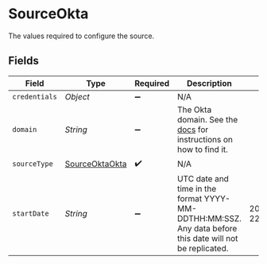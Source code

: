 # SourceOkta

The values required to configure the source.


## Fields

| Field                                                                                                                              | Type                                                                                                                               | Required                                                                                                                           | Description                                                                                                                        | Example                                                                                                                            |
| ---------------------------------------------------------------------------------------------------------------------------------- | ---------------------------------------------------------------------------------------------------------------------------------- | ---------------------------------------------------------------------------------------------------------------------------------- | ---------------------------------------------------------------------------------------------------------------------------------- | ---------------------------------------------------------------------------------------------------------------------------------- |
| `credentials`                                                                                                                      | *Object*                                                                                                                           | :heavy_minus_sign:                                                                                                                 | N/A                                                                                                                                |                                                                                                                                    |
| `domain`                                                                                                                           | *String*                                                                                                                           | :heavy_minus_sign:                                                                                                                 | The Okta domain. See the <a href="https://docs.airbyte.com/integrations/sources/okta">docs</a> for instructions on how to find it. |                                                                                                                                    |
| `sourceType`                                                                                                                       | [SourceOktaOkta](../../models/shared/SourceOktaOkta.md)                                                                            | :heavy_check_mark:                                                                                                                 | N/A                                                                                                                                |                                                                                                                                    |
| `startDate`                                                                                                                        | *String*                                                                                                                           | :heavy_minus_sign:                                                                                                                 | UTC date and time in the format YYYY-MM-DDTHH:MM:SSZ. Any data before this date will not be replicated.                            | 2022-07-22T00:00:00Z                                                                                                               |